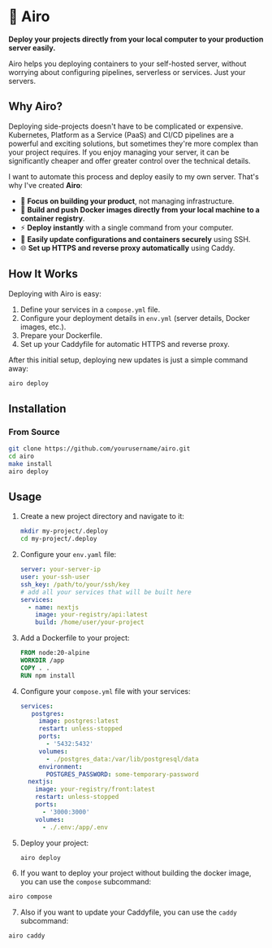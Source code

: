 # 🚀 Airo

**Deploy your projects directly from your local computer to your production server easily.**

Airo helps you deploying containers to your self-hosted server, without worrying about configuring pipelines, serverless or services. Just your servers.

## Why Airo?

Deploying side-projects doesn't have to be complicated or expensive. Kubernetes, Platform as a Service (PaaS) and CI/CD pipelines are a powerful and exciting solutions, but sometimes they're more complex than your project requires. If you enjoy managing your server, it can be significantly cheaper and offer greater control over the technical details.

I want to automate this process and deploy easily to my own server. That's why I've created **Airo**:

- 🚀 **Focus on building your product**, not managing infrastructure.
- 🐳 **Build and push Docker images directly from your local machine to a container registry**.
- ⚡️ **Deploy instantly** with a single command from your computer.
- 🔑 **Easily update configurations and containers securely** using SSH.
- 🌐 **Set up HTTPS and reverse proxy automatically** using Caddy.

## How It Works

Deploying with Airo is easy:

1. Define your services in a `compose.yml` file.
2. Configure your deployment details in `env.yml` (server details, Docker images, etc.).
3. Prepare your Dockerfile.
4. Set up your Caddyfile for automatic HTTPS and reverse proxy.

After this initial setup, deploying new updates is just a simple command away:

```bash
airo deploy
```

## Installation

### From Source

```bash
git clone https://github.com/yourusername/airo.git
cd airo
make install
airo deploy
```

## Usage

1. Create a new project directory and navigate to it:
   ```bash
   mkdir my-project/.deploy
   cd my-project/.deploy
   ```

2. Configure your `env.yaml` file:
   ```yaml
   server: your-server-ip
   user: your-ssh-user
   ssh_key: /path/to/your/ssh/key
   # add all your services that will be built here
   services:
     - name: nextjs
       image: your-registry/api:latest
       build: /home/user/your-project
   ```

3. Add a Dockerfile to your project:
    ```dockerfile
    FROM node:20-alpine
    WORKDIR /app
    COPY . .
    RUN npm install
    ```

4. Configure your `compose.yml` file with your services:
   ```yaml
   services:
      postgres:
        image: postgres:latest
        restart: unless-stopped
        ports:
          - '5432:5432'
        volumes:
          - ./postgres_data:/var/lib/postgresql/data
        environment:
          POSTGRES_PASSWORD: some-temporary-password
     nextjs:
       image: your-registry/front:latest
       restart: unless-stopped
       ports:
         - '3000:3000'
       volumes:
         - ./.env:/app/.env
   ```

5. Deploy your project:
   ```bash
   airo deploy
   ```

6. If you want to deploy your project without building the docker image, you can use the `compose` subcommand:
  ```bash
  airo compose
  ```

7. Also if you want to update your Caddyfile, you can use the `caddy` subcommand:
  ```bash
  airo caddy
  ```

